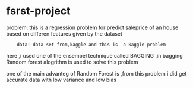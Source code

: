 # fsrst-project
problem: this is a regression problem for predict saleprice of an house based on differen features given by the dataset
        
        data: data set from,kaggle and this is  a kaggle problem
       
   here ,i used one of the ensembel technique called BAGGING ,in bagging Random forest alogrithm is used to solve this problem
  
  
  one of the main advanteg of Random Forest is ,from this problem i did get accurate data with low variance and low bias
  

